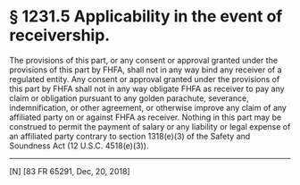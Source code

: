 # § 1231.5   Applicability in the event of receivership.

The provisions of this part, or any consent or approval granted under the provisions of this part by FHFA, shall not in any way bind any receiver of a regulated entity. Any consent or approval granted under the provisions of this part by FHFA shall not in any way obligate FHFA as receiver to pay any claim or obligation pursuant to any golden parachute, severance, indemnification, or other agreement, or otherwise improve any claim of any affiliated party on or against FHFA as receiver. Nothing in this part may be construed to permit the payment of salary or any liability or legal expense of an affiliated party contrary to section 1318(e)(3) of the Safety and Soundness Act (12 U.S.C. 4518(e)(3)).



---

[N] [83 FR 65291, Dec, 20, 2018]




